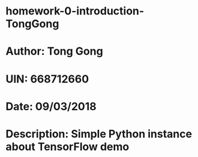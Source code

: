 # homework-0-introduction-TongGong
# Author: Tong Gong
# UIN: 668712660
# Date: 09/03/2018
# Description: Simple Python instance about TensorFlow demo
